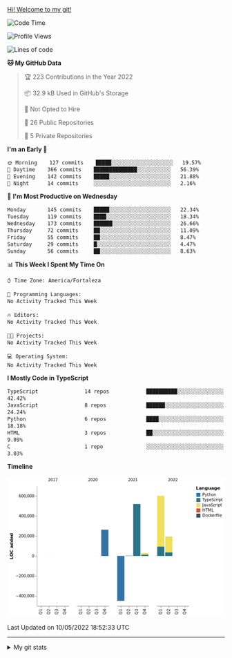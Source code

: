 <div>
  <a href="https://github.com/Orine7">Hi! Welcome to my git!</a>
</div>

<!--START_SECTION:waka-->
![Code Time](http://img.shields.io/badge/Code%20Time-2%20hrs%2011%20mins-blue)

![Profile Views](http://img.shields.io/badge/Profile%20Views-36-blue)

![Lines of code](https://img.shields.io/badge/From%20Hello%20World%20I%27ve%20Written-1%20Million%20lines%20of%20code-blue)

**🐱 My GitHub Data** 

> 🏆 223 Contributions in the Year 2022
 > 
> 📦 32.9 kB Used in GitHub's Storage 
 > 
> 🚫 Not Opted to Hire
 > 
> 📜 26 Public Repositories 
 > 
> 🔑 5 Private Repositories  
 > 
**I'm an Early 🐤** 

```text
🌞 Morning    127 commits    █████░░░░░░░░░░░░░░░░░░░░   19.57% 
🌆 Daytime    366 commits    ██████████████░░░░░░░░░░░   56.39% 
🌃 Evening    142 commits    █████░░░░░░░░░░░░░░░░░░░░   21.88% 
🌙 Night      14 commits     ░░░░░░░░░░░░░░░░░░░░░░░░░   2.16%

```
📅 **I'm Most Productive on Wednesday** 

```text
Monday       145 commits    █████░░░░░░░░░░░░░░░░░░░░   22.34% 
Tuesday      119 commits    ████░░░░░░░░░░░░░░░░░░░░░   18.34% 
Wednesday    173 commits    ██████░░░░░░░░░░░░░░░░░░░   26.66% 
Thursday     72 commits     ██░░░░░░░░░░░░░░░░░░░░░░░   11.09% 
Friday       55 commits     ██░░░░░░░░░░░░░░░░░░░░░░░   8.47% 
Saturday     29 commits     █░░░░░░░░░░░░░░░░░░░░░░░░   4.47% 
Sunday       56 commits     ██░░░░░░░░░░░░░░░░░░░░░░░   8.63%

```


📊 **This Week I Spent My Time On** 

```text
⌚︎ Time Zone: America/Fortaleza

💬 Programming Languages: 
No Activity Tracked This Week

🔥 Editors: 
No Activity Tracked This Week

🐱‍💻 Projects: 
No Activity Tracked This Week

💻 Operating System: 
No Activity Tracked This Week

```

**I Mostly Code in TypeScript** 

```text
TypeScript               14 repos            ██████████░░░░░░░░░░░░░░░   42.42% 
JavaScript               8 repos             ██████░░░░░░░░░░░░░░░░░░░   24.24% 
Python                   6 repos             ████░░░░░░░░░░░░░░░░░░░░░   18.18% 
HTML                     3 repos             ██░░░░░░░░░░░░░░░░░░░░░░░   9.09% 
C                        1 repo              ░░░░░░░░░░░░░░░░░░░░░░░░░   3.03%

```


**Timeline**

![Chart not found](https://raw.githubusercontent.com/Orine7/Orine7/main/charts/bar_graph.png) 


 Last Updated on 10/05/2022 18:52:33 UTC
<!--END_SECTION:waka-->
<hr>
  <details>
    <summary>My git stats</summary>
      <p>
        <img src='https://github-readme-stats.vercel.app/api?username=orine7&hide=contribs&count_private=true&show_icons=true&theme=aura'>
      </p>
  </details>
</hr>
